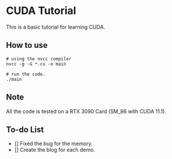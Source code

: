 # CUDA Tutorial
This is a basic tutorial for learning CUDA.

## How to use
```shell
# using the nvcc compiler
nvcc -g -G *.cu -o main

# run the code.
./main
```

## Note
All the code is tested on a RTX 3090 Card (SM_86 with CUDA 11.1).

## To-do List
- [] Fixed the bug for the memory.
- [] Create the blog for each demo.